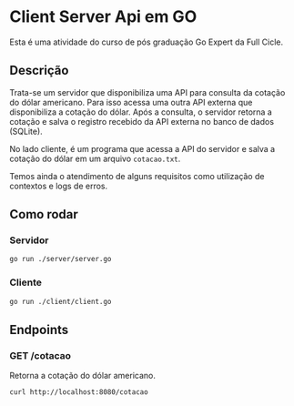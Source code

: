 # Client Server Api em GO

Esta é uma atividade do curso de pós graduação Go Expert da Full Cicle.

## Descrição

Trata-se um servidor que disponibiliza uma API para consulta da cotação do dólar americano.
Para isso acessa uma outra API externa que disponibiliza a cotação do dólar. Após a consulta, o servidor retorna a cotação e salva o registro recebido da API externa no banco de dados (SQLite).

No lado cliente, é um programa que acessa a API do servidor e salva a cotação do dólar em um arquivo `cotacao.txt`.

Temos ainda o atendimento de alguns requisitos como utilização de contextos e logs de erros.

## Como rodar

### Servidor

```bash
go run ./server/server.go
```

### Cliente

```bash
go run ./client/client.go
```

## Endpoints

### GET /cotacao

Retorna a cotação do dólar americano.

```bash
curl http://localhost:8080/cotacao
```


